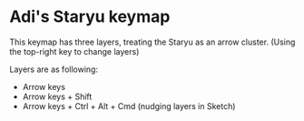 # Adi's Staryu keymap

This keymap has three layers, treating the Staryu as an arrow cluster. (Using
the top-right key to change layers)

Layers are as following:
* Arrow keys
* Arrow keys + Shift
* Arrow keys + Ctrl + Alt + Cmd (nudging layers in Sketch)
